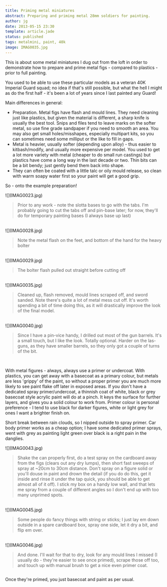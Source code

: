 ```yaml
---
title: Priming metal miniatures
abstract: Preparing and priming metal 28mm soldiers for painting.
author: jg
date: 2013-05-15 23:30
template: article.jade
status: published
tags: metalmini, paint, 40k
image: IMAG0035.jpg
---
```



This is about some metal miniatures I dug out from the loft in order to demonstrate how to prepare and prime metal figs - compared to plastics - prior to full painting.

You used to be able to use these particular models as a veteran 40K Imperial Guard squad; no idea if that's still possible, but what the hell I might as do the first half - it's been a lot of years since I last painted any Guard!

<span class="more"></span>


Main differences in general:

 * Preparation. Metal figs have flash and mould lines. They need cleaning just like plastics, but given the material is different, a sharp knife is usually the best tool. Snips and files tend to leave marks on the softer metal, so use fine grade sandpaper if you need to smooth an area. You may also get small holes/misshapes, especially multipart kits, so you can sometimes need some milliput or the like to fill in gaps.
 * Metal is heavier, usually softer (depending upon alloy) - thus easier to kitbash/modify, and usually more expensive per model. You used to get a lot more variety with metal (cheaper to do small run castings) but plastics have come a long way in the last decade or two. Thin bits can be a bit bendy; just gently bend them back into shape.
 * They can often be coated with a little talc or oily mould release, so clean with warm soapy water first so your paint will get a good grip.

So - onto the example preparation!

<div class="row">
	<div class="large-9 columns">![](IMAG0023.jpg)</div>
	<div class="large-3 columns"><blockquote>Prior to any work - note the slotta bases to go with the tabs. I'm probably going to cut the tabs off and pin-base later; for now, they'll do for temporary painting bases (I always base up last)</blockquote></div>
</div>
<br>
<div class="row">
	<div class="large-9 columns">![](IMAG0028.jpg)</div>
	<div class="large-3 columns"><blockquote>Note the metal flash on the feet, and bottom of the hand for the heavy bolter</blockquote></div>
</div>
<br>
<div class="row">
	<div class="large-9 columns">![](IMAG0029.jpg)</div>
	<div class="large-3 columns"><blockquote>The bolter flash pulled out straight before cutting off</blockquote></div>
</div>
<br>
<div class="row">
	<div class="large-9 columns">![](IMAG0035.jpg)</div>
	<div class="large-3 columns"><blockquote>Cleaned up, flash removed, mould lines scraped off, and sword sanded. Note there's quite a lot of metal mess cut off. It's worth spending a bit of time doing this, as it will drastically improve the look of the final model.</blockquote></div>
</div>
<br>
<div class="row">
	<div class="large-9 columns">![](IMAG0040.jpg)</div>
	<div class="large-3 columns"><blockquote>Since I have a pin-vice handy, I drilled out most of the gun barrels. It's a small touch, but I like the look. Totally optional. Harder on the las-guns, as they have smaller barrels, so they only got a couple of turns of the bit.</blockquote></div>
</div>
<br>
<p>With metal figures - always, always use a primer or undercoat. With plastics, you can get away with a basecoat as a primary colour, but metals are less 'grippy' of the paint, so without a proper primer you are much more likely to see paint flake off later in exposed areas. If you don't have a dedicated spray primer/undercoat, a thinnish coat of white, black or grey basecoat style acrylic paint will do at a pinch. It keys the surface for further layers, and gives you a solid colour to work from. Primer colour is personal preference - I tend to use black for darker figures, white or light grey for ones I want a brighter finish on.</p>

<p>Short break between rain clouds, so I nipped outside to spray primer. Car body primer works as a cheap option; I have some dedicated primer sprays, went with grey as painting light green over black is a right pain in the danglies. </p>

<div class="row">
	<div class="large-9 columns">![](IMAG0043.jpg)</div>
	<div class="large-3 columns"><blockquote>Shake the can properly first, do a test spray on the cardboard away from the figs (clears out any dry lumps), then short fast sweeps of spray at ~20cm to 30cm distance. Don't spray on a figure solid or you'll douse in paint and drown the detail (if you do do this, get it inside and rinse it under the tap quick, you should be able to get almost all of it off). I stick my box on a handy low wall, and that lets me spray from a couple of different angles so I don't end up with too many unprimed spots.</blockquote></div>
</div>
<br>
<div class="row">
	<div class="large-9 columns">![](IMAG0045.jpg)</div>
	<div class="large-3 columns"><blockquote>Some people do fancy things with string or sticks; I just lay em down outside in a spare cardboard box, spray one side, let it dry a bit, and flip em over.</blockquote></div>
</div>
<br>
<div class="row">
	<div class="large-9 columns">![](IMAG0046.jpg)</div>
	<div class="large-3 columns"><blockquote>And done. I'll wait for that to dry, look for any mould lines I missed (I usually do - they're easier to see once primed), scrape those off too, and touch up with manual brush to get a nice even primer coat.</blockquote></div>
</div>
<p>
Once they're primed, you just basecoat and paint as per usual.
</p>
